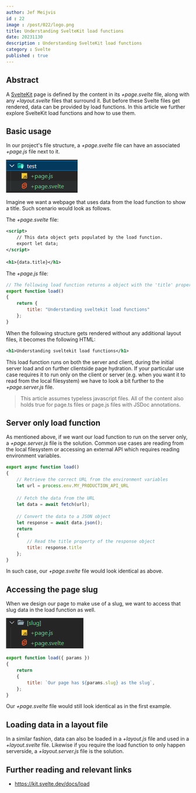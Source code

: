 ```yaml
---
author: Jef Meijvis
id : 22
image : /post/022/logo.png
title: Understanding SvelteKit load functions
date: 20231130
description : Understanding SvelteKit load functions
category : Svelte
published : true
---
```


## Abstract
A [SvelteKit](https://kit.svelte.dev/) page is defined by the content in its *+page.svelte* file, along with any *+layout.svelte* files that surround it. 
But before these Svelte files get rendered, data can be provided by load functions. In this article we further explore SvelteKit load functions and how to use them.  

## Basic usage
In our project's file structure, a *+page.svelte* file can have an associated *+page.js* file next to it. 

![Sveltekit folder structure [small]](/content/022-understanding-sveltekit-load-functions/images/folder-structure.png)


Imagine we want a webpage that uses data from the load function to show a title. 
Such scenario would look as follows.

The *+page.svelte* file:
```xml
<script>
    // This data object gets populated by the load function.
	export let data;
</script>

<h1>{data.title}</h1>
```

The *+page.js* file:

```js
// The following load function returns a object with the 'title' property.
export function load() 
{
	return {
		title: "Understanding sveltekit load functions" 
	};
}
```

When the following structure gets rendered without any additional layout files, it becomes the following HTML:
```xml
<h1>Understanding sveltekit load functions</h1>
```

This load function runs on both the server and client, during the initial server load and on further clientside page hydration. 
If your particular use case requires it to run only on the client or server (e.g. when you want it to read from the local filesystem) we have to look a bit further to the *+page.server.js* file.


> This article assumes typeless javascript files. All of the content also holds true for page.ts files or page.js files with JSDoc annotations. 

## Server only load function
As mentioned above, if we want our load function to run on the server only, a *+page.server.js* file is the solution. 
Common use cases are reading from the local filesystem or accessing an external API which requires reading environment variables.

```js
export async function load() 
{
    // Retrieve the correct URL from the environment variables
    let url = process.env.MY_PRODUCTION_API_URL

    // Fetch the data from the URL
    let data = await fetch(url);

    // Convert the data to a JSON object
    let response = await data.json();
	return 
    {
        // Read the title property of the response object
		title: response.title
	};
}
```

In such case, our *+page.svelte* file would look identical as above. 

## Accessing the page slug

When we design our page to make use of a slug, we want to access that slug data in the load function as well. 

![Sveltekit folder structure with a slug [small]](/content/022-understanding-sveltekit-load-functions/images/slug.png)


```js
export function load({ params }) 
{
	return 
    {
		title: `Our page has ${params.slug} as the slug`,
	};
}
```

Our *+page.svelte* file would still look identical as in the first example. 

## Loading data in a layout file
In a similar fashion, data can also be loaded in a *+layout.js* file and used in a *+layout.svelte* file. 
Likewise if you require the load function to only happen serverside, a *+layout.server.js* file is the solution.


## Further reading and relevant links
- https://kit.svelte.dev/docs/load

